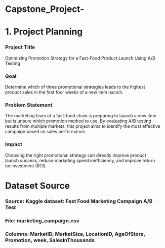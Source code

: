 # Capstone_Project-
# 1. Project Planning
### Project Title
Optimizing Promotion Strategy for a Fast-Food Product Launch Using A/B Testing

### Goal
Determine which of three promotional strategies leads to the highest product sales in the first four weeks of a new item launch.

### Problem Statement
The marketing team of a fast-food chain is preparing to launch a new item but is unsure which promotion method to use. By evaluating A/B testing results from multiple markets, this project aims to identify the most effective campaign based on sales performance.

### Impact
Choosing the right promotional strategy can directly improve product launch success, reduce marketing spend inefficiency, and improve return on investment (ROI).

# Dataset Source
### Source: Kaggle dataset: Fast Food Marketing Campaign A/B Test
### File: marketing_campaign.csv
### Columns: MarketID, MarketSize, LocationID, AgeOfStore, Promotion, week, SalesInThousands
